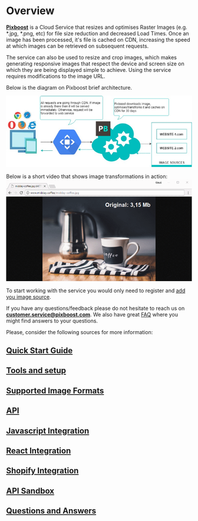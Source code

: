 # Overview

[**Pixboost**](https://pixboost.com/) is a Cloud Service that resizes and optimises Raster Images \(e.g. \*.jpg, \*.png, etc\) for file size reduction and decreased Load Times. Once an image has been processed, it's file is cached on CDN, increasing the speed at which images can be retrieved on subsequent requests.

The service can also be used to resize and crop images, which makes generating responsive images that respect the device and screen size on which they are being displayed simple to achieve. Using the service requires modifications to the image URL.

Below is the diagram on Pixboost brief architecture.

![](.gitbook/assets/pixboost-concept.jpg)

Below is a short video that shows image transformations in action:![](.gitbook/assets/pixboost-api-overview.gif)

To start working with the service you would only need to register and [add you image source](setup/adding-image-source.md).

If you have any questions/feedback please do not hesitate to reach us on **customer.service@pixboost.com**. We also have great [FAQ](https://pixboost.com/faq.html) where you might find answers to your questions.

Please, consider the following sources for more information:

## [Quick Start Guide](https://help.pixboost.com/quick-start-10-minutes-or-less.html)

## [Tools and setup](https://help.pixboost.com/setup/)

## [Supported Image Formats](setup/supported-formats.md)

## [API](api/)

## [Javascript Integration](web-dom/)

## [React Integration](react/)

## [Shopify Integration](shopify.md)

## [API Sandbox](https://pixboost.com/docs/api/)

## [Questions and Answers](https://help.pixboost.com/questions-and-answers.html)


